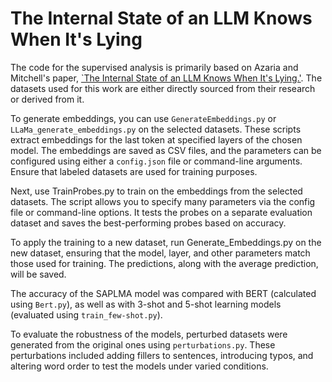 # The Internal State of an LLM Knows When It's Lying
The code for the supervised analysis is primarily based on Azaria and Mitchell's paper, [`The Internal State of an LLM Knows When It's Lying.'](https://arxiv.org/abs/2304.13734). The datasets used for this work are either directly sourced from their research or derived from it.

To generate embeddings, you can use `GenerateEmbeddings.py` or `LLaMa_generate_embeddings.py` on the selected datasets. These scripts extract embeddings for the last token at specified layers of the chosen model. The embeddings are saved as CSV files, and the parameters can be configured using either a `config.json` file or command-line arguments. Ensure that labeled datasets are used for training purposes.

Next, use TrainProbes.py to train on the embeddings from the selected datasets. The script allows you to specify many parameters via the config file or command-line options. It tests the probes on a separate evaluation dataset and saves the best-performing probes based on accuracy.

To apply the training to a new dataset, run Generate_Embeddings.py on the new dataset, ensuring that the model, layer, and other parameters match those used for training. The predictions, along with the average prediction, will be saved.

The accuracy of the SAPLMA model was compared with BERT (calculated using `Bert.py`), as well as with 3-shot and 5-shot learning models (evaluated using `train_few-shot.py`).

To evaluate the robustness of the models, perturbed datasets were generated from the original ones using `perturbations.py`. These perturbations included adding fillers to sentences, introducing typos, and altering word order to test the models under varied conditions.
